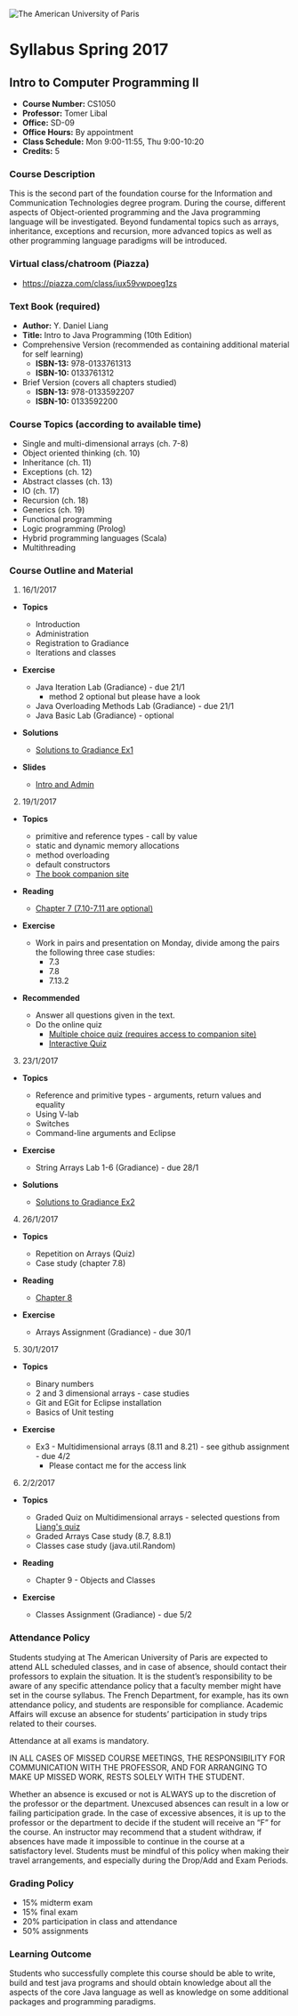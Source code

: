 ![The American University of Paris](https://upload.wikimedia.org/wikipedia/en/4/4c/American_University_of_Paris.png)
# Syllabus Spring 2017
## Intro to Computer Programming II

* **Course Number:** CS1050
* **Professor:** Tomer Libal
* **Office:** SD-09
* **Office Hours:** By appointment
* **Class Schedule:** Mon 9:00-11:55, Thu 9:00-10:20
* **Credits:** 5

### Course Description

This is the second part of the foundation course for the Information and
Communication Technologies degree program.
During the course, different aspects of Object-oriented programming and
the Java programming language will be investigated. Beyond fundamental
topics such as arrays, inheritance, exceptions and recursion, more
advanced topics as well as other programming language paradigms will be
introduced.

### Virtual class/chatroom (Piazza)
 * https://piazza.com/class/iux59vwpoeg1zs

### Text Book (required)

 * **Author:**   Y. Daniel Liang
 * **Title:**    Intro to Java Programming (10th Edition)
  * Comprehensive Version (recommended as containing additional material
    for self learning)
    * **ISBN-13:** 978-0133761313
    * **ISBN-10:** 0133761312
  * Brief Version (covers all chapters studied)
    * **ISBN-13:** 978-0133592207
    * **ISBN-10:** 0133592200


### Course Topics (according to available time)

 * Single and multi-dimensional arrays (ch. 7-8)
 * Object oriented thinking (ch. 10)
 * Inheritance (ch. 11)
 * Exceptions (ch. 12)
 * Abstract classes (ch. 13)
 * IO (ch. 17)
 * Recursion (ch. 18)
 * Generics (ch. 19)
 * Functional programming
 * Logic programming (Prolog)
 * Hybrid programming languages (Scala)
 * Multithreading

### Course Outline and Material

1. 16/1/2017

  * **Topics**

    * Introduction
    * Administration
    * Registration to Gradiance
    * Iterations and classes

  * **Exercise**

    * Java Iteration Lab (Gradiance) - due 21/1
      * method 2 optional but please have a look
    * Java Overloading Methods Lab (Gradiance) - due 21/1
    * Java Basic Lab (Gradiance) - optional

  * **Solutions**
    * [Solutions to Gradiance
      Ex1](https://github.com/AUP1050/gradiance-ex1)

  * **Slides**

    * [Intro and Admin](https://github.com/AUP1050/class1)

2. 19/1/2017

  * **Topics**

    * primitive and reference types - call by value
    * static and dynamic memory allocations
    * method overloading
    * default constructors
    * [The book companion
      site](http://wps.pearsoned.com/ecs_liang_ijp_10/)

  * **Reading**
    * [Chapter
      7 (7.10-7.11 are optional)](https://blackboard.aup.edu/webapps/blackboard/execute/content/file?cmd=view&mode=designer&content_id=_234893_1&course_id=_6034_1)

  * **Exercise**
    * Work in pairs and presentation on Monday, divide
      among the pairs the following three case studies:
      * 7.3
      * 7.8
      * 7.13.2

  * **Recommended**
    * Answer all questions given in the text.
    * Do the online quiz
      * [Multiple choice quiz (requires access to companion
        site)](http://wps.pearsoned.com/ecs_liang_ijp_10/)
      * [Interactive
        Quiz](http://www.cs.armstrong.edu/liang/interactivequiz/public_html/Chapter7.html)

3. 23/1/2017

  * **Topics**

    * Reference and primitive types - arguments, return values and
      equality
    * Using V-lab
    * Switches
    * Command-line arguments and Eclipse

  * **Exercise**

    * String Arrays Lab 1-6 (Gradiance) - due 28/1

  * **Solutions**
    * [Solutions to Gradiance
      Ex2](https://github.com/AUP1050/gradiance-ex2)

4. 26/1/2017

  * **Topics**

    * Repetition on Arrays (Quiz)
    * Case study (chapter 7.8)

  * **Reading**
    * [Chapter 8](https://blackboard.aup.edu/webapps/blackboard/execute/content/file?cmd=view&mode=designer&content_id=_234893_1&course_id=_6034_1)

  * **Exercise**

    * Arrays Assignment (Gradiance) - due 30/1

5. 30/1/2017

  * **Topics**

    * Binary numbers
    * 2 and 3 dimensional arrays - case studies
    * Git and EGit for Eclipse installation
    * Basics of Unit testing

  * **Exercise**

    * Ex3 - Multidimensional arrays (8.11 and 8.21) - see github
      assignment - due 4/2
      * Please contact me for the access link

6. 2/2/2017

  * **Topics**

    * Graded Quiz on Multidimensional arrays - selected questions from
      [Liang's quiz](http://wps.pearsoned.com/ecs_liang_ijp_10/)
    * Graded Arrays Case study (8.7, 8.8.1)
    * Classes case study (java.util.Random)

  * **Reading**
    * Chapter 9 - Objects and Classes

  * **Exercise**

    * Classes Assignment (Gradiance) - due 5/2

### Attendance Policy
Students studying at The American University of Paris are expected to
attend ALL scheduled classes, and in case of absence, should contact
their professors to explain the situation. It is the student’s
responsibility to be aware of any specific attendance policy that a
faculty member might have set in the course syllabus. The French
Department, for example, has its own attendance policy, and students are
responsible for compliance. Academic Affairs will excuse an absence for
students’ participation in study trips related to their courses.

Attendance at all exams is mandatory.

IN ALL CASES OF MISSED COURSE MEETINGS, THE RESPONSIBILITY FOR
COMMUNICATION WITH THE PROFESSOR, AND FOR ARRANGING TO MAKE UP MISSED
WORK, RESTS SOLELY WITH THE STUDENT.

Whether an absence is excused or not is ALWAYS up to the discretion of
the professor or the department. Unexcused absences can result in a low
or failing participation grade. In the case of excessive absences, it is
up to the professor or the department to decide if the student will
receive an “F” for the course. An instructor may recommend that a
student withdraw, if absences have made it impossible to continue in the
course at a satisfactory level.
Students must be mindful of this policy when making their travel
arrangements, and especially during the Drop/Add and Exam Periods.

### Grading Policy
* 15% midterm exam
* 15% final exam
* 20% participation in class and attendance
* 50% assignments

### Learning Outcome
Students who successfully complete this course should be able to write,
build and test java programs and should obtain knowledge about all the
aspects of the core Java language as well as knowledge on some
additional packages and programming paradigms.
